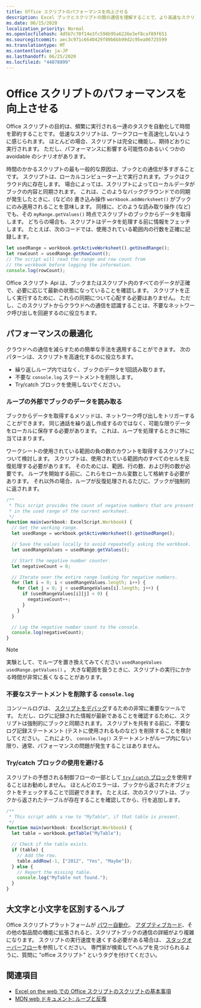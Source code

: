 ```yaml
---
title: Office スクリプトのパフォーマンスを向上させる
description: Excel ブックとスクリプトの間の通信を理解することで、より高速なスクリプトを作成できます。
ms.date: 06/15/2020
localization_priority: Normal
ms.openlocfilehash: 4d5b7c70f14e3fc598b95a6226e3ef8caf89f651
ms.sourcegitcommit: aec3c971c6640429f89b6bb99d2c95ea06725599
ms.translationtype: MT
ms.contentlocale: ja-JP
ms.lasthandoff: 06/25/2020
ms.locfileid: "44878899"
---
```

# <a name="improve-the-performance-of-your-office-scripts"></a>Office スクリプトのパフォーマンスを向上させる

Office スクリプトの目的は、頻繁に実行される一連のタスクを自動化して時間を節約することです。 低速なスクリプトは、ワークフローを高速化しないように感じられます。 ほとんどの場合、スクリプトは完全に機能し、期待どおりに実行されます。 ただし、パフォーマンスに影響する可能性のあるいくつかの avoidable のシナリオがあります。

時間のかかるスクリプトの最も一般的な原因は、ブックとの通信が多すぎることです。 スクリプトは、ローカルコンピューター上で実行されます。ブックはクラウド内に存在します。 場合によっては、スクリプトによってローカルデータがブックの内容と同期されます。 これは、このようなバックグラウンドでの同期が発生したときに、(などの) 書き込み操作 `workbook.addWorksheet()` がブックにのみ適用されることを意味します。 同様に、どのような読み取り操作 (など) でも、その `myRange.getValues()` 時点でスクリプトのブックからデータを取得します。 どちらの場合も、スクリプトはデータを処理する前に情報をフェッチします。 たとえば、次のコードでは、使用されている範囲内の行数を正確に記録します。

```TypeScript
let usedRange = workbook.getActiveWorksheet().getUsedRange();
let rowCount = usedRange.getRowCount();
// The script will read the range and row count from
// the workbook before logging the information.
console.log(rowCount);
```

Office スクリプト Api は、ブックまたはスクリプト内のすべてのデータが正確で、必要に応じて最新の状態になっていることを確認します。 スクリプトを正しく実行するために、これらの同期について心配する必要はありません。 ただし、このスクリプトからクラウドへの通信を認識することは、不要なネットワーク呼び出しを回避するのに役立ちます。

## <a name="performance-optimizations"></a>パフォーマンスの最適化

クラウドへの通信を減らすための簡単な手法を適用することができます。 次のパターンは、スクリプトを高速化するのに役立ちます。

- 繰り返しループ内ではなく、ブックのデータを1回読み取ります。
- 不要な `console.log` ステートメントを削除します。
- Try/catch ブロックを使用しないでください。

### <a name="read-workbook-data-outside-of-a-loop"></a>ループの外部でブックのデータを読み取る

ブックからデータを取得するメソッドは、ネットワーク呼び出しをトリガーすることができます。 同じ通話を繰り返し作成するのではなく、可能な限りデータをローカルに保存する必要があります。 これは、ループを処理するときに特に当てはまります。

ワークシートの使用されている範囲の負の数のカウントを取得するスクリプトについて検討します。 スクリプトは、使用されている範囲内のすべてのセルを反復処理する必要があります。 そのためには、範囲、行の数、および列の数が必要です。 ループを開始する前に、これらをローカル変数として格納する必要があります。 それ以外の場合、ループが反復処理されるたびに、ブックが強制的に返されます。

```TypeScript
/**
 * This script provides the count of negative numbers that are present
 * in the used range of the current worksheet.
 */
function main(workbook: ExcelScript.Workbook) {
  // Get the working range.
  let usedRange = workbook.getActiveWorksheet().getUsedRange();

  // Save the values locally to avoid repeatedly asking the workbook.
  let usedRangeValues = usedRange.getValues();

  // Start the negative number counter.
  let negativeCount = 0;

  // Iterate over the entire range looking for negative numbers.
  for (let i = 0; i < usedRangeValues.length; i++) {
    for (let j = 0; j < usedRangeValues[i].length; j++) {
      if (usedRangeValues[i][j] < 0) {
        negativeCount++;
      }
    }
  }

  // Log the negative number count to the console.
  console.log(negativeCount);
}
```

> [!NOTE]
> 実験として、でループを置き換えてみてください `usedRangeValues` `usedRange.getValues()` 。 大きな範囲を扱うときに、スクリプトの実行にかかる時間が非常に長くなることがあります。

### <a name="remove-unnecessary-consolelog-statements"></a>不要なステートメントを削除する `console.log`

コンソールログは、 [スクリプトをデバッグ](../testing/troubleshooting.md)するための非常に重要なツールです。 ただし、ログに記録された情報が最新であることを確認するために、スクリプトは強制的にブックと同期されます。 スクリプトを共有する前に、不要なログ記録ステートメント (テストに使用されるものなど) を削除することを検討してください。 これにより、 `console.log()` ステートメントがループ内にない限り、通常、パフォーマンスの問題が発生することはありません。

### <a name="avoid-using-trycatch-blocks"></a>Try/catch ブロックの使用を避ける

スクリプトの予想される制御フローの一部として[ `try` / `catch` ブロック](https://developer.mozilla.org/docs/Web/JavaScript/Reference/Statements/try...catch)を使用することはお勧めしません。 ほとんどのエラーは、ブックから返されたオブジェクトをチェックすることで回避できます。 たとえば、次のスクリプトは、ブックから返されたテーブルが存在することを確認してから、行を追加します。

```TypeScript
/**
 * This script adds a row to "MyTable", if that table is present.
 */
function main(workbook: ExcelScript.Workbook) {
  let table = workbook.getTable("MyTable");

  // Check if the table exists.
  if (table) {
    // Add the row.
    table.addRow(-1, ["2012", "Yes", "Maybe"]);
  } else {
    // Report the missing table.
    console.log("MyTable not found.");
  }
}
```

## <a name="case-by-case-help"></a>大文字と小文字を区別するヘルプ

Office スクリプトプラットフォームが [パワー自動化](https://flow.microsoft.com/)、 [アダプティブカード](https://docs.microsoft.com/adaptive-cards)、その他の製品間の機能に拡張されると、スクリプトブックの通信の詳細がより複雑になります。 スクリプトの実行速度を速くする必要がある場合は、 [スタックオーバーフロー](https://stackoverflow.com/questions/tagged/office-scripts)を参照してください。 専門家が検索してヘルプを見つけられるように、質問に "office スクリプト" というタグを付けてください。

## <a name="see-also"></a>関連項目

- [Excel on the web での Office スクリプトのスクリプトの基本事項](scripting-fundamentals.md)
- [MDN web ドキュメント: ループと反復](https://developer.mozilla.org/docs/Web/JavaScript/Guide/Loops_and_iteration)
